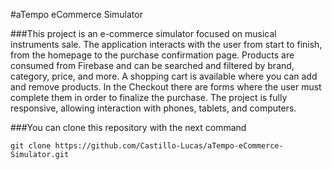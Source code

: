 #aTempo eCommerce Simulator

###This project is an e-commerce simulator focused on musical instruments sale. The application interacts with the user from start to finish, from the homepage to the purchase confirmation page. Products are consumed from Firebase and can be searched and filtered by brand, category, price, and more. A shopping cart is available where you can add and remove products. In the Checkout there are forms where the user must complete them in order to finalize the purchase. The project is fully responsive, allowing interaction with phones, tablets, and computers.

###You can clone this repository with the next command

```
git clone https://github.com/Castillo-Lucas/aTempo-eCommerce-Simulator.git
```
